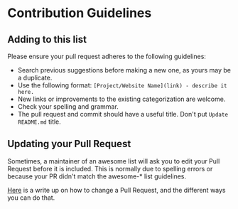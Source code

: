 # Contribution Guidelines

## Adding to this list

Please ensure your pull request adheres to the following guidelines:

- Search previous suggestions before making a new one, as yours may be a duplicate.
- Use the following format: `[Project/Website Name](link) - describe it here.`
- New links or improvements to the existing categorization are welcome.
- Check your spelling and grammar.
- The pull request and commit should have a useful title. Don't put `Update README.md` title.

## Updating your Pull Request

Sometimes, a maintainer of an awesome list will ask you to edit your Pull Request before it is included. This is normally due to spelling errors or because your PR didn't match the awesome-* list guidelines.

[Here](https://github.com/RichardLitt/knowledge/blob/master/github/amending-a-commit-guide.md) is a write up on how to change a Pull Request, and the different ways you can do that.
